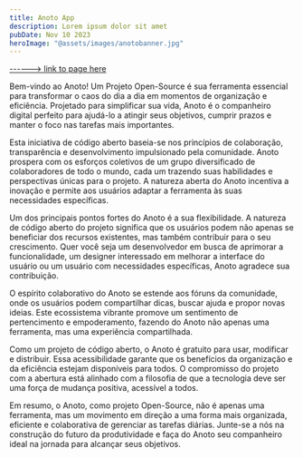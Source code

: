 ```yaml
---
title: Anoto App
description: Lorem ipsum dolor sit amet
pubDate: Nov 10 2023
heroImage: "@assets/images/anotobanner.jpg"
---
```

[------> link to page here](https://anoto-website.vercel.app/)

Bem-vindo ao Anoto! Um Projeto Open-Source é sua ferramenta essencial para transformar o caos do dia a dia em momentos de organização e eficiência. Projetado para simplificar sua vida, Anoto é o companheiro digital perfeito para ajudá-lo a atingir seus objetivos, cumprir prazos e manter o foco nas tarefas mais importantes.

Esta iniciativa de código aberto baseia-se nos princípios de colaboração, transparência e desenvolvimento impulsionado pela comunidade. Anoto prospera com os esforços coletivos de um grupo diversificado de colaboradores de todo o mundo, cada um trazendo suas habilidades e perspectivas únicas para o projeto. A natureza aberta do Anoto incentiva a inovação e permite aos usuários adaptar a ferramenta às suas necessidades específicas.

Um dos principais pontos fortes do Anoto é a sua flexibilidade. A natureza de código aberto do projeto significa que os usuários podem não apenas se beneficiar dos recursos existentes, mas também contribuir para o seu crescimento. Quer você seja um desenvolvedor em busca de aprimorar a funcionalidade, um designer interessado em melhorar a interface do usuário ou um usuário com necessidades específicas, Anoto agradece sua contribuição.

O espírito colaborativo do Anoto se estende aos fóruns da comunidade, onde os usuários podem compartilhar dicas, buscar ajuda e propor novas ideias. Este ecossistema vibrante promove um sentimento de pertencimento e empoderamento, fazendo do Anoto não apenas uma ferramenta, mas uma experiência compartilhada.

Como um projeto de código aberto, o Anoto é gratuito para usar, modificar e distribuir. Essa acessibilidade garante que os benefícios da organização e da eficiência estejam disponíveis para todos. O compromisso do projeto com a abertura está alinhado com a filosofia de que a tecnologia deve ser uma força de mudança positiva, acessível a todos.

Em resumo, o Anoto, como projeto Open-Source, não é apenas uma ferramenta, mas um movimento em direção a uma forma mais organizada, eficiente e colaborativa de gerenciar as tarefas diárias. Junte-se a nós na construção do futuro da produtividade e faça do Anoto seu companheiro ideal na jornada para alcançar seus objetivos.